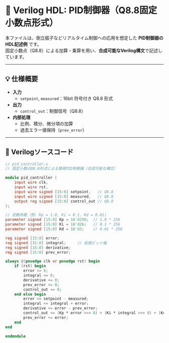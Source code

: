 # 🔧 Verilog HDL: PID制御器（Q8.8固定小数点形式）

本ファイルは、倒立振子などリアルタイム制御への応用を想定した **PID制御器のHDL記述例** です。  
固定小数点（Q8.8）による加算・乗算を用い、**合成可能なVerilog構文**で記述しています。

---

## 💡 仕様概要

- **入力**
  - `setpoint`, `measured`：16bit 符号付き Q8.8 形式
- **出力**
  - `control_out`：制御信号（Q8.8）
- **内部処理**
  - 比例、積分、微分項の加算
  - 過去エラー値保持（`prev_error`）

---

## 📄 Verilogソースコード

```verilog
// pid_controller.v
// 固定小数点Q8.8形式による簡易PID制御器（合成可能な構文）

module pid_controller (
    input wire clk,
    input wire rst,
    input wire signed [15:0] setpoint,   // Q8.8
    input wire signed [15:0] measured,   // Q8.8
    output reg signed [15:0] control_out // Q8.8
);

// 定数係数（例: Kp = 1.0, Ki = 0.1, Kd = 0.01）
parameter signed [15:0] Kp = 16'd256;  // 1.0 * 256
parameter signed [15:0] Ki = 16'd26;   // 0.1 * 256
parameter signed [15:0] Kd = 16'd3;    // 0.01 * 256

reg signed [15:0] error;
reg signed [31:0] integral;     // 拡張ビット幅
reg signed [15:0] derivative;
reg signed [15:0] prev_error;

always @(posedge clk or posedge rst) begin
    if (rst) begin
        error <= 0;
        integral <= 0;
        derivative <= 0;
        prev_error <= 0;
        control_out <= 0;
    end else begin
        error <= setpoint - measured;
        integral <= integral + error;
        derivative <= error - prev_error;
        control_out <= (Kp * error >>> 8) + (Ki * integral >>> 8) + (Kd * derivative >>> 8);
        prev_error <= error;
    end
end

endmodule
```
